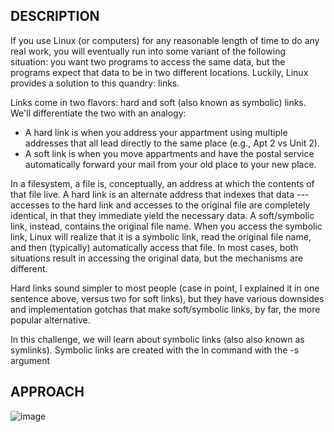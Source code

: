 ## DESCRIPTION 

If you use Linux (or computers) for any reasonable length of time to do any real work, you will eventually run into some variant of the following situation: you want two programs to access the same data, but the programs expect that data to be in two different locations. Luckily, Linux provides a solution to this quandry: links.

Links come in two flavors: hard and soft (also known as symbolic) links. We'll differentiate the two with an analogy:

- A hard link is when you address your appartment using multiple addresses that all lead directly to the same place (e.g., Apt 2 vs Unit 2).
- A soft link is when you move appartments and have the postal service automatically forward your mail from your old place to your new place.

In a filesystem, a file is, conceptually, an address at which the contents of that file live. A hard link is an alternate address that indexes that data --- accesses to the hard link and accesses to the original file are completely identical, in that they immediate yield the necessary data. A soft/symbolic link, instead, contains the original file name. When you access the symbolic link, Linux will realize that it is a symbolic link, read the original file name, and then (typically) automatically access that file. In most cases, both situations result in accessing the original data, but the mechanisms are different.

Hard links sound simpler to most people (case in point, I explained it in one sentence above, versus two for soft links), but they have various downsides and implementation gotchas that make soft/symbolic links, by far, the more popular alternative.

In this challenge, we will learn about symbolic links (also also known as symlinks). Symbolic links are created with the ln command with the -s argument

## APPROACH 

![image](https://github.com/user-attachments/assets/8f3ed819-ddc2-4e5d-bfb6-016898b51edf)
